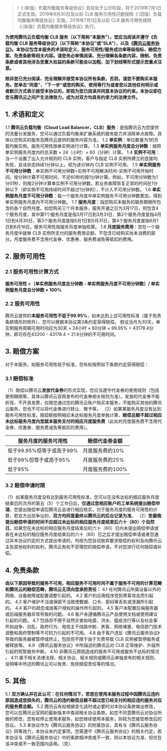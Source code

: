 >!《（新版）负载均衡服务等级协议》目前处于公示阶段，将于2019年7月1日正式生效。2019年6月30日及以前 CLB 服务可用性问题按照《（旧版）负载均衡服务等级协议》实施，2019年7月1日及以后 CLB 服务可用性按照《（新版）负载均衡服务等级协议》执行。

**为使用腾讯云负载均衡 CLB 服务（以下简称“本服务”），您应当阅读并遵守《负载均衡 CLB 服务等级协议》（以下简称“本协议”或“SLA”），以及《[腾讯云服务协议](https://cloud.tencent.com/document/product/301/1967)》。本协议包含本服务的术语和定义、服务可用性/服务成功率等级指标、赔偿方案、免责条款等相关内容。请您务必审慎阅读、充分理解各条款内容，限制、免责条款或者其他涉及您重大权益的条款可能会以加粗、加下划线等形式提示您重点注意。**

**除非您已充分阅读、完全理解并接受本协议所有条款，否则，请您不要购买本服务。您单击“同意”、“下一步”或您的购买、使用等行为或者您以其他任何明示或者默示方式表示接受本协议的，即视为您已阅读并同意本协议的约束。本协议即在您与腾讯云之间产生法律效力，成为对双方均具有约束力的法律文件。**

## 1.	术语和定义
1.1 **腾讯云负载均衡（Cloud Load Balancer，CLB）服务**：是指腾讯云为您提供的流量分发服务，您可以通过负载均衡来扩展系统的服务能力并消除单点故障。具体以您购买的服务及腾讯云提供的服务内容为准。
1.2 **单实例**：单位数量为1的负载均衡实例。服务可用性按单实例进行计算。
1.3 **单实例服务月度总分钟数**：按照单实例服务月度内的总天数 × 24（小时）× 60（分钟）计算。
1.4 **实例不可用**：当一个设置了出入允许规则的 CLB 实例，客户与指定 CLB 实例所建立的连接均失败，且该状态持续1分钟以上，视为该分钟内 CLB 实例不可用。
1.5 **单实例服务不可用分钟数**：单实例不可用分钟数=实例不可用解决时间-实例不可用开始时间。按分钟计算不可用时间，不足60秒的按1分钟计算。例如，不可用分钟数为1分01秒，则按2分钟计算单实例不可用分钟数。若业务故障恢复正常的时间在1分钟以下（即实例不可用持续时间不超过1分钟的），不计入不可用分钟数。
1.6 **单实例服务月度不可用分钟数**：每一个服务月度中单实例服务不可用分钟数累加，得到单实例服务月度内不可用分钟数。
1.7 **服务月度**：指您购买本服务的服务期限所包含的各个自然月度。如您购买三个月本服务，服务开通之日为3月17日，则包含4个服务月度，其中第1个服务月度是指3月17日到3月31日，第2个服务月度是指4月1日到4月30日，第3个服务月度是指5月1日到5月31日，第4个服务月度是指6月1日到6月16日。服务可用性按服务月度单独核算。
1.8 **月度服务费用**：您在一个服务月度中就单 CLB 实例所支付的服务费用总额，不包含已经购买尚未消费的部分。月度服务费不含用代金券、优惠券、服务费减免等抵扣的费用。
## 2.	服务可用性
### 2.1	服务可用性计算方式
**服务可用性 =（单实例服务月度总分钟数 - 单实例服务月度不可用分钟数）/ 单实例服务月度总分钟数 × 100%**
### 2.2	服务可用性
腾讯云提供的**本服务可用性不低于99.95%**，如未达到上述可用性标准（属于免责条款情形的除外），您可以根据本协议第3条约定获得赔偿。
假设当月为30天，单实例服务周期可用时间应为30天 × 24小时 × 60分钟 × 99.95% = 43178.4分钟，即可存在43200 - 43178.4 = 21.6分钟的不可用时间。
## 3.	赔偿方案
对于本服务，如服务可用性低于标准，您有权按照如下条款约定获得赔偿：
### 3.1	赔偿标准
（1）赔偿以腾讯云**发放代金券**的形式实现，您应当遵守代金券的使用规则（包括使用期限等，具体以腾讯云官网发布的代金券相关规则为准）。发放的代金券不能折现、不开具发票，仅限您通过您的腾讯云账户购买本服务，不能购买其他的腾讯云服务，您也不可以将代金券进行转让、赠予等。
（2）如果某服务月度没有达到服务可用性标准，赔偿额按照相应未达标服务月度单独计算，**赔偿总额不超过相应未达标服务月度内您就本服务支付的相应月度服务费**（此处的月度服务费不含用代金券、优惠券、服务费减免等抵扣的费用）。

| 服务月度的服务可用性 |赔偿代金券金额 |
|------------------|-----------------|
|低于99.95%但等于或高于99% |	月度服务费的10%| 
|低于99%但等于或高于95%	 |月度服务费的25%|
|低于95%	|月度服务费的100%|

### 3.2	赔偿申请时限
（1）如某服务月度没有达到服务可用性标准，您可以在没有达标的相应服务月度结束后的次月的第五（5）个工作日后，**仅通过您相应账户的工单系统提出赔偿申请**。您提出赔偿申请后腾讯云会进行相应核实，对于服务月度的服务可用性的计算，若双方出现争议的，**双方均同意最终以腾讯云的后台记录为准**。
（2）**您最晚提出赔偿申请的时间不应超过未达标的相应服务月度结束后六十（60）个自然日**。如果您在未达标的相应服务月度结束后的六十（60）日内未提出赔偿申请或者在未达标的相应服务月度结束后的六十（60）日之后才提出赔偿申请或者您通过非本协议约定的方式提出申请的，均视为您自动放弃要求赔偿的权利及向腾讯云主张其他权利的权利，腾讯云有权不受理您的赔偿申请，不对您进行任何赔偿或补偿。
## 4.	免责条款
**由以下原因导致的服务不可用，相应服务不可用时间不属于服务不可用的计算范畴和腾讯云的赔偿范畴，腾讯云无须向您承担责任：**
4.1 任何腾讯云所属设备以外的网络、设备故障或配置调整引起的。
4.2 客户的应用程序受到黑客攻击而引起的。
4.3 客户维护不当或保密不当致使数据、口令、密码等丢失或泄漏所引起的。
4.4 客户的疏忽或由客户授权的操作所引起的。
4.5 客户未配置后端服务器或后端服务器异常导致的问题。
4.6 客户未遵循腾讯云产品使用文档或使用建议引起的问题。
4.7 包括但不限于自然灾害如地震、洪水、瘟疫流行等以及社会事件如战争、动乱、政府行为、电信主干线路中断、黑客、网络堵塞、电信部门技术调整和政府管制等不可抗力引起的不可用。
4.8 由于客户违反《腾讯云服务协议》导致的服务器被暂停或终止，包括但不限于由于欠费导致 CLB 实例被暂停服务或被释放等。
4.9 《腾讯云服务协议》中所描述的腾讯云对 CLB 正常维护、升级所引起的短暂服务中断。
4.10 非腾讯云原因造成的服务不可用或服务不达标的情况 。
4.11 属于相关法律法规、相关协议、相关规则或腾讯云单独发布的相关规则、说明等中所述的腾讯云可以免责、免除赔偿责任等的情况。
## 5.	其他
5.1	**双方确认并在此认可：在任何情况下，若您在使用本服务过程中因腾讯云违约原因造成您损失的，腾讯云的违约赔偿总额不超过您已经支付的相应违约服务对应的服务费总额。**
5.2	腾讯云有权根据变化适时或必要时对本协议条款做出修改，您可以在腾讯云官网的最新版本中查阅相关协议条款。如您不同意腾讯云对协议所做的修改，您有权停止使用本服务，如您继续使用本服务，则视为您接受修改后的协议。
5.3 本协议作为《腾讯云服务协议》的附属协议，具有与《腾讯云服务协议》同等效力，本协议未约定事项，您需遵守《腾讯云服务协议》的相关约定。若本协议与《腾讯云服务协议》中的条款相冲突或不一致，则以本协议为准，但仅在该冲突或不一致范围内适用。（完）

